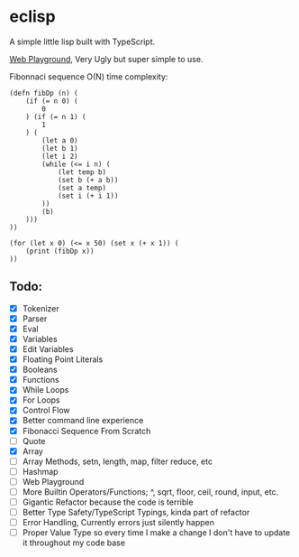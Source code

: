 # eclisp

A simple little lisp built with TypeScript.

[Web Playground](https://eclisp.vercel.app), Very Ugly but super simple to use.

Fibonnaci sequence O(N) time complexity:

```
(defn fibDp (n) (
    (if (= n 0) (
        0
    ) (if (= n 1) (
        1
    ) (
        (let a 0)
        (let b 1)
        (let i 2)
        (while (<= i n) (
            (let temp b)
            (set b (+ a b))
            (set a temp)
            (set i (+ i 1))
        ))
        (b)
    )))
))

(for (let x 0) (<= x 50) (set x (+ x 1)) (
    (print (fibDp x))
))
```

## Todo:

-   [x] Tokenizer
-   [x] Parser
-   [x] Eval
-   [x] Variables
-   [x] Edit Variables
-   [x] Floating Point Literals
-   [x] Booleans
-   [x] Functions
-   [x] While Loops
-   [x] For Loops
-   [x] Control Flow
-   [x] Better command line experience
-   [x] Fibonacci Sequence From Scratch
-   [ ] Quote
-   [x] Array
-   [ ] Array Methods, setn, length, map, filter reduce, etc
-   [ ] Hashmap
-   [ ] Web Playground
-   [ ] More Builtin Operators/Functions; ^, sqrt, floor, ceil, round, input, etc.
-   [ ] Gigantic Refactor because the code is terrible
-   [ ] Better Type Safety/TypeScript Typings, kinda part of refactor
-   [ ] Error Handling, Currently errors just silently happen
-   [ ] Proper Value Type so every time I make a change I don't have to update it throughout my code base
